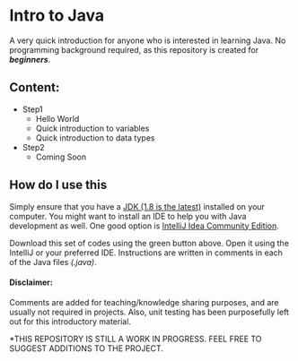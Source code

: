 # Intro to Java
A very quick introduction for anyone who is interested in learning Java.
No programming background required, as this repository is created for ***beginners***.

## Content:
* Step1
    * Hello World
    * Quick introduction to variables
    * Quick introduction to data types
* Step2
    * Coming Soon
    
    
## How do I use this
Simply ensure that you have a [JDK (1.8 is the latest)](http://www.oracle.com/technetwork/java/javase/downloads/jdk8-downloads-2133151.html) installed on your computer.
You might want to install an IDE to help you with Java development as well. 
One good option is [IntelliJ Idea Community Edition](https://www.jetbrains.com/idea/).

Download this set of codes using the green button above.
Open it using the IntelliJ or your preferred IDE.
Instructions are written in comments in each of the Java files *(.java)*.

#### Disclaimer:
Comments are added for teaching/knowledge sharing purposes, and are usually not required in projects.
Also, unit testing has been purposefully left out for this introductory material.

\*THIS REPOSITORY IS STILL A WORK IN PROGRESS. FEEL FREE TO SUGGEST ADDITIONS TO THE PROJECT.